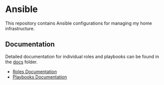 # Ansible

This repository contains Ansible configurations for managing my home infrastructure.

## Documentation

Detailed documentation for individual roles and playbooks can be found in the [docs](./docs/) folder.

- [Roles Documentation](./docs/roles/)
- [Playbooks Documentation](./docs/playbooks/)
